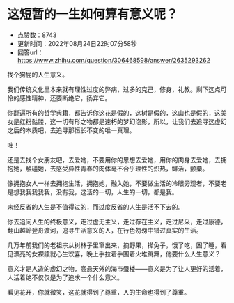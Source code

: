 # 这短暂的一生如何算有意义呢？
- 点赞数：8743
- 更新时间：2022年08月24日22时07分58秒
- 回答url：https://www.zhihu.com/question/306468598/answer/2635293262
<body>
 <p data-pid="NdzdcTDJ">找个狗屁的人生意义。</p>
 <p data-pid="SHtA-91P">我们传统文化里本来就有理性过度的弊病，过多的克己，修身，礼教。剩下这点可怜的感性精神，还要断绝它，扬弃它。</p>
 <p data-pid="FU2W4fc_">你翻遍所有的哲学典籍，都告诉你这花是假的，这树是假的，这山也是假的，这美女是红粉骷髅，这一切有形之物都是速朽的梦幻泡影，所以，让我们去追寻这虚幻之后的本质吧，去追寻那恒长不变的唯一真理。</p>
 <p data-pid="2GXvXLMG">咄！</p>
 <p data-pid="65blQJ62">还是去找个女朋友吧，去爱她，不要用你的思想去爱她，用你的肉身去爱她，去拥抱她，触碰她，去感受异性青春的肉体毫不合乎理性的炽热，鲜活，颤栗。</p>
 <p data-pid="QeoopX7a">像拥抱女人一样去拥抱生活，拥抱她，融入她，不要做生活的冷眼旁观者，不要老是想我我我我我，没有我，这活的一切，人生的一切，都是我。</p>
 <p data-pid="xtV8SVUo">未经反省的人生是不值得过的，而过度反省的人生是活不下去的。</p>
 <p data-pid="puoB1sv8">你去追问人生的终极意义，走过虚无主义，走过存在主义，走过尼采，走过康德，翻山越岭登舟渡河，追寻生活意义的人，在行色匆匆中错过真实的生活。</p>
 <p data-pid="sPITyyWA">几万年前我们的老祖宗从树林子里窜出来，摘野果，撵兔子，饿了吃，困了睡，看见漂亮的女裸猿就心生欢喜，晚上手拉着手围着火堆跳舞，他要什么人生意义？</p>
 <p data-pid="DOcP1Dyq">意义才是人造的虚幻之物，高悬天外的海市蜃楼——意义是为了让人更好的活着，人活着绝不仅仅是为了追求一个什么意义。</p>
 <p data-pid="16CIyTm9">看见花开，你就微笑，这花就得到了尊重，人的生命也得到了尊重。</p>
</body>